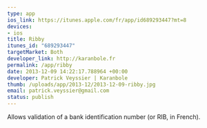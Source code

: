 ```yaml
--- 
type: app
ios_link: https://itunes.apple.com/fr/app/id689293447?mt=8
devices: 
- ios
title: Ribby
itunes_id: "689293447"
targetMarket: Both
developer_link: http://karanbole.fr
permalink: /app/ribby
date: 2013-12-09 14:22:17.788964 +00:00
developer: Patrick Veyssier | Karanbole
thumb: /uploads/app/2013-12/2013-12-09-ribby.jpg
email: patrick.veyssier@gmail.com
status: publish
---
```


Allows validation of a bank identification number (or RIB, in French).
